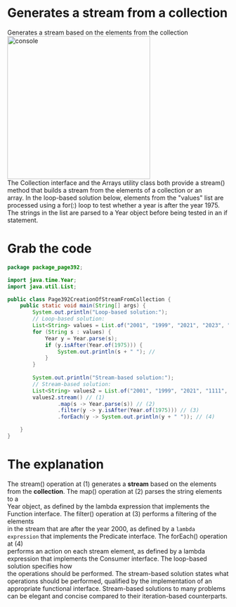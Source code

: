 # Generates a stream from a collection
Generates a stream based on the elements from the collection<br>
<img width="325" alt="console" src="https://github.com/danielurra/generates-a-stream-from-a-collection/assets/51704179/ff25d083-32e6-4549-aa47-9f9e703fc97c"><br>
The Collection<E> interface and the Arrays utility class both provide a stream() method that builds a stream from the elements of a collection or an<br>
array. In the loop-based solution below, elements from the "values" list are processed using a for(:) loop to test whether a year is after the year 1975.<br>
The strings in the list are parsed to a Year object before being tested in an if statement.<br>
# Grab the code
```java
package package_page392;

import java.time.Year;
import java.util.List;

public class Page392CreationOfStreamFromCollection {
	public static void main(String[] args) {
		System.out.println("Loop-based solution:");
		// Loop-based solution:
		List<String> values = List.of("2001", "1999", "2021", "2023", "2024", "1978");
		for (String s : values) {
			Year y = Year.parse(s);
			if (y.isAfter(Year.of(1975))) {
				System.out.println(s + " "); //
			}
		}
		
		System.out.println("Stream-based solution:");
		// Stream-based solution:
		List<String> values2 = List.of("2001", "1999", "2021", "1111", "1112", "1113");
		values2.stream() // (1)
				.map(s -> Year.parse(s)) // (2)
				.filter(y -> y.isAfter(Year.of(1975))) // (3)
				.forEach(y -> System.out.println(y + " ")); // (4)

	}
}
```
# The explanation
The stream() operation at (1) generates a **stream** based on the elements from the **collection**. The map() operation at (2) parses the string elements to a <br>
Year object, as defined by the lambda expression that implements the Function interface. The filter() operation at (3) performs a filtering of the elements<br>
in the stream that are after the year 2000, as defined by a `lambda expression` that implements the Predicate interface. The forEach() operation at (4)<br>
performs an action on each stream element, as defined by a lambda expression that implements the Consumer interface. The loop-based solution specifies how<br>
the operations should be performed. The stream-based solution states what operations should be performed, qualified by the implementation of an<br>
appropriate functional interface. Stream-based solutions to many problems can be elegant and concise compared to their iteration-based counterparts.<br>
